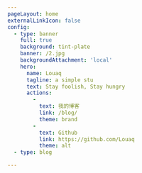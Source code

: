 ```yaml
---
pageLayout: home
externalLinkIcon: false
config:
  - type: banner
    full: true
    background: tint-plate
    banner: /2.jpg
    backgroundAttachment: 'local'
    hero:
      name: Louaq
      tagline: a simple stu
      text: Stay foolish, Stay hungry
      actions:
        -
          text: 我的博客
          link: /blog/
          theme: brand
        -
          text: Github
          link: https://github.com/Louaq
          theme: alt
  - type: blog

---
```






